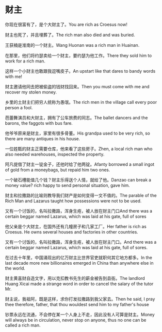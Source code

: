 # 财主

<p><span class="chinese">你现在很富有了，是个大财主了。</span><span class="english">You are rich as Croesus now!</span></p>

<p><span class="chinese">财主也死了，并且埋葬了。</span><span class="english">The rich man also died and was buried.</span></p>

<p><span class="chinese">王获楠是淮南的一个财主。</span><span class="english">Wang Huonan was a rich man in Huainan.</span></p>

<p><span class="chinese">在那里，他们将约瑟卖给一个财主，要约瑟为他工作。</span><span class="english">There they sold him to work for a rich man.</span></p>

<p><span class="chinese">这样一个小财主也敢跟我逗嘴皮子。</span><span class="english">An upstart like that dares to bandy words with me!</span></p>

<p><span class="chinese">财主邀请他同去把被偷盗的钱财找回来。</span><span class="english">Then you must come with me and recover my stolen money.</span></p>

<p><span class="chinese">乡里的土财主们把穷人统称为愚氓。</span><span class="english">The rich men in the village call every poor person a fool.</span></p>

<p><span class="chinese">芭蕾舞演员和大财主，拥有了公车旅费的同志。</span><span class="english">The ballet dancers and the barons, the faggots with bus fare.</span></p>

<p><span class="chinese">他爷爷原来是财主，家里有很多骨董。</span><span class="english">His grandpa used to be very rich, so there are many antiques in his house.</span></p>

<p><span class="chinese">一位姓甄的财主正需要仓库，他来看了这些房子。</span><span class="english">Zhen, a local rich man who also needed warehouses, inspected the property.</span></p>

<p><span class="chinese">阿凡提借了财主一锭金子，还他时给了他两锭。</span><span class="english">Afanty borrowed a small ingot of gold from a moneybags, but repaid him two ones.</span></p>

<p><span class="chinese">一个破石槽能值几个钱？财主乐得送个人情，就给了他。</span><span class="english">Danzao can break a money value? rich happy to send personal situation, gave him.</span></p>

<p><span class="chinese">财主和拉撒路的比喻则教导我们财产是如何变得一文不值的。</span><span class="english">The parable of the Rich Man and Lazarus taught how possessions were not to be used.</span></p>

<p><span class="chinese">又有一个讨饭的，名叫拉撒路，浑身生疮，被人放在财主门口</span><span class="english">And there was a certain beggar named Lazarus, which was laid at his gate, full of sores</span></p>

<p><span class="chinese">他父亲是个大财主，在国外还有几幢房子和几家工厂。</span><span class="english">Her father is rich as Croesus. He owns several houses and factories in other countries.</span></p>

<p><span class="chinese">又有一个讨饭的，名叫拉撒路，浑身生疮，被人放在财主门口。</span><span class="english">And there was a certain beggar named Lazarus, which was laid at his gate, full of sores.</span></p>

<p><span class="chinese">在过去十年里，中国涌现出的亿万财主比世界官吏就职何其它地方都多。</span><span class="english">In the last decade more new billionaires emerged in China than anywhere else in the world.</span></p>

<p><span class="chinese">财主黄喜财自造文字，用以克扣教书先生的薪金被告到县衙。</span><span class="english">The landlord Huang Xicai made a strange word in order to cancel the salary of the tutor Mr.</span></p>

<p><span class="chinese">财主说，我祖阿，既是这样，求你打发拉撒路到我父家去。</span><span class="english">Then he said, I pray thee therefore, father, that thou wouldest send him to my father's house</span></p>

<p><span class="chinese">钞票永远在流通，不会停在某一个人身上不走，因此没有人可算是财主。</span><span class="english">Money will always be in circulation, never stop on anyone, thus no one can be called a rich man.</span></p>

